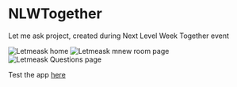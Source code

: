 # NLWTogether
Let me ask project, created during Next Level Week Together event

![Letmeask home](https://imgur.com/6f4hct2)
![Letmeask mnew room page](https://imgur.com/Y1uzCUB)
![Letmeask Questions page](https://imgur.com/sfCZfaC)

Test the app <a href="https://letmeask-a48d6.web.app/">here</a>

